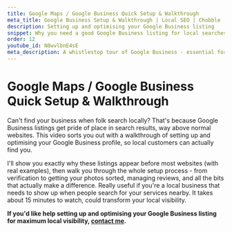 ```yaml
---
title: Google Maps / Google Business Quick Setup & Walkthrough
meta_title: Google Business Setup & Walkthrough | Local SEO | Chobble
description: Setting up and optimising your Google Business listing
snippet: Why you need a good Google Business listing for local searches
order: 12
youtube_id: N8wvlbnE4sE
meta_description: A whistlestop tour of Google Business - essential for local searches as Google really prioritises these listings
---
```


# Google Maps / Google Business Quick Setup & Walkthrough

Can't find your business when folk search locally? That's because Google Business listings get pride of place in search results, way above normal websites. This video sorts you out with a walkthrough of setting up and optimising your Google Business profile, so local customers can actually find you.

I'll show you exactly why these listings appear before most websites (with real examples), then walk you through the whole setup process - from verification to getting your photos sorted, managing reviews, and all the bits that actually make a difference. Really useful if you're a local business that needs to show up when people search for your services nearby. It takes about 15 minutes to watch, could transform your local visibility.

**If you'd like help setting up and optimising your Google Business listing for maximum local visibility, [contact me](/contact/).**